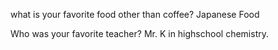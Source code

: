 what is your favorite food other than coffee?
Japanese Food

Who was your favorite teacher?
Mr. K in highschool chemistry.

